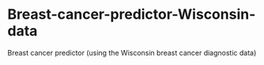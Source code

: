 # Breast-cancer-predictor-Wisconsin-data
Breast cancer predictor (using the Wisconsin breast cancer diagnostic data)
